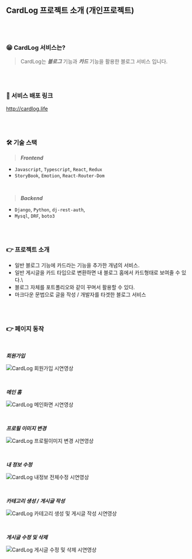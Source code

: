 ## CardLog 프로젝트 소개 (개인프로젝트)

<br />
<br />

### 😁 CardLog 서비스는?

> CardLog는 **_블로그_** 기능과 **_카드_** 기능을 활용한 블로그 서비스 입니다.

<br />
<br />

### 🚀 서비스 배포 링크

http://cardlog.life

<br />
<br />

### 🛠️ 기술 스택

> **_Frontend_**

- `Javascript`, `Typescript`, `React`, `Redux`
- `StoryBook`, `Emotion`, `React-Router-Dom`

<br />

> **_Backend_**

- `Django`, `Python`, `dj-rest-auth`,
- `Mysql`, `DRF`, `boto3`

<br />
<br />

### 👉 프로젝트 소개

- 일반 블로그 기능에 카드라는 기능을 추가한 개념의 서비스.
- 일반 게시글을 카드 타입으로 변환하면 내 블로그 홈에서 카드형태로 보여줄 수 있다.\
- 블로그 자체를 포트폴리오와 같이 꾸며서 활용할 수 있다.
- 마크다운 문법으로 글을 작성 / 개발자를 타겟한 블로그 서비스

<br />
<br />

### 👉 페이지 동작

<br>

**_회원가입_**

![CardLog 회원가입 시연영상](https://user-images.githubusercontent.com/67936051/229964169-17452754-b445-44dd-b0f8-a2192c134809.gif)

<br>

**_메인 홈_**

![CardLog 메인화면 시연영상](https://user-images.githubusercontent.com/67936051/229964802-722471fe-f470-4c64-aa84-bfab918eb9d8.gif)

<br>

**_프로필 이미지 변경_**

![CardLog 프로필이미지 변경 시연영상](https://user-images.githubusercontent.com/67936051/229964900-9722f902-a01a-4a09-bcf2-dbeb544ccb01.gif)

<br>

**_내 정보 수정_**

![CardLog 내정보 전체수정 시연영상](https://user-images.githubusercontent.com/67936051/229964992-a9a2d538-dc99-4a23-bbc0-c8444f0c25d1.gif)

<br>

**_카테고리 생성 / 게시글 작성_**

![CardLog 카테고리 생성 및 게시글 작성 시연영상](https://user-images.githubusercontent.com/67936051/229965532-3416e0f9-4bc5-4b88-971c-5535e8810646.gif)

<br>

**_게시글 수정 및 삭제_**

![CardLog 게시글 수정 및 삭제 시연영상](https://user-images.githubusercontent.com/67936051/229965555-eecf65b6-d0c9-4dcb-a33e-d65a995f7b30.gif)
